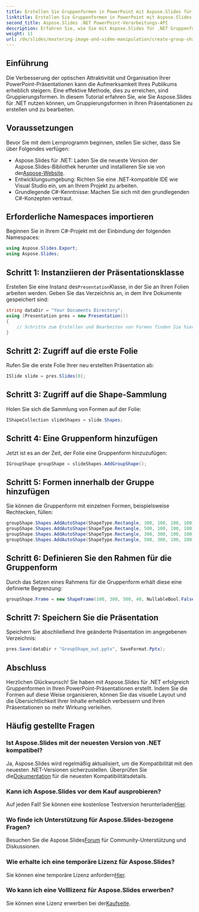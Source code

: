 ```yaml
---
title: Erstellen Sie Gruppenformen in PowerPoint mit Aspose.Slides für .NET
linktitle: Erstellen Sie Gruppenformen in PowerPoint mit Aspose.Slides für .NET
second_title: Aspose.Slides .NET PowerPoint-Verarbeitungs-API
description: Erfahren Sie, wie Sie mit Aspose.Slides für .NET Gruppenformen erstellen und verwalten. Dieses umfassende Handbuch enthält klare, schrittweise Anweisungen.
weight: 11
url: /de/slides/mastering-image-and-video-manipulation/create-group-shapes/
---
```

## Einführung

Die Verbesserung der optischen Attraktivität und Organisation Ihrer PowerPoint-Präsentationen kann die Aufmerksamkeit Ihres Publikums erheblich steigern. Eine effektive Methode, dies zu erreichen, sind Gruppierungsformen. In diesem Tutorial erfahren Sie, wie Sie Aspose.Slides für .NET nutzen können, um Gruppierungsformen in Ihren Präsentationen zu erstellen und zu bearbeiten.

## Voraussetzungen

Bevor Sie mit dem Lernprogramm beginnen, stellen Sie sicher, dass Sie über Folgendes verfügen:

-  Aspose.Slides für .NET: Laden Sie die neueste Version der Aspose.Slides-Bibliothek herunter und installieren Sie sie von der[Aspose-Website](https://releases.aspose.com/slides/net/).
- Entwicklungsumgebung: Richten Sie eine .NET-kompatible IDE wie Visual Studio ein, um an Ihrem Projekt zu arbeiten.
- Grundlegende C#-Kenntnisse: Machen Sie sich mit den grundlegenden C#-Konzepten vertraut.


## Erforderliche Namespaces importieren

Beginnen Sie in Ihrem C#-Projekt mit der Einbindung der folgenden Namespaces:

```csharp
using Aspose.Slides.Export;
using Aspose.Slides;
```

## Schritt 1: Instanziieren der Präsentationsklasse

 Erstellen Sie eine Instanz des`Presentation`Klasse, in der Sie an Ihren Folien arbeiten werden. Geben Sie das Verzeichnis an, in dem Ihre Dokumente gespeichert sind:

```csharp
string dataDir = "Your Documents Directory";
using (Presentation pres = new Presentation())
{
    // Schritte zum Erstellen und Bearbeiten von Formen finden Sie hier
}
```

## Schritt 2: Zugriff auf die erste Folie

Rufen Sie die erste Folie Ihrer neu erstellten Präsentation ab:

```csharp
ISlide slide = pres.Slides[0];
```

## Schritt 3: Zugriff auf die Shape-Sammlung

Holen Sie sich die Sammlung von Formen auf der Folie:

```csharp
IShapeCollection slideShapes = slide.Shapes;
```

## Schritt 4: Eine Gruppenform hinzufügen

Jetzt ist es an der Zeit, der Folie eine Gruppenform hinzuzufügen:

```csharp
IGroupShape groupShape = slideShapes.AddGroupShape();
```

## Schritt 5: Formen innerhalb der Gruppe hinzufügen

Sie können die Gruppenform mit einzelnen Formen, beispielsweise Rechtecken, füllen:

```csharp
groupShape.Shapes.AddAutoShape(ShapeType.Rectangle, 300, 100, 100, 100); // Form 1
groupShape.Shapes.AddAutoShape(ShapeType.Rectangle, 500, 100, 100, 100); // Form 2
groupShape.Shapes.AddAutoShape(ShapeType.Rectangle, 300, 300, 100, 100); // Form 3
groupShape.Shapes.AddAutoShape(ShapeType.Rectangle, 500, 300, 100, 100); // Form 4
```

## Schritt 6: Definieren Sie den Rahmen für die Gruppenform

Durch das Setzen eines Rahmens für die Gruppenform erhält diese eine definierte Begrenzung:

```csharp
groupShape.Frame = new ShapeFrame(100, 300, 500, 40, NullableBool.False, NullableBool.False, 0);
```

## Schritt 7: Speichern Sie die Präsentation

Speichern Sie abschließend Ihre geänderte Präsentation im angegebenen Verzeichnis:

```csharp
pres.Save(dataDir + "GroupShape_out.pptx", SaveFormat.Pptx);
```

## Abschluss

Herzlichen Glückwunsch! Sie haben mit Aspose.Slides für .NET erfolgreich Gruppenformen in Ihren PowerPoint-Präsentationen erstellt. Indem Sie die Formen auf diese Weise organisieren, können Sie das visuelle Layout und die Übersichtlichkeit Ihrer Inhalte erheblich verbessern und Ihren Präsentationen so mehr Wirkung verleihen.

## Häufig gestellte Fragen

### Ist Aspose.Slides mit der neuesten Version von .NET kompatibel?

 Ja, Aspose.Slides wird regelmäßig aktualisiert, um die Kompatibilität mit den neuesten .NET-Versionen sicherzustellen. Überprüfen Sie die[Dokumentation](https://reference.aspose.com/slides/net/) für die neuesten Kompatibilitätsdetails.

### Kann ich Aspose.Slides vor dem Kauf ausprobieren?

 Auf jeden Fall! Sie können eine kostenlose Testversion herunterladen[Hier](https://releases.aspose.com/).

### Wo finde ich Unterstützung für Aspose.Slides-bezogene Fragen?

 Besuchen Sie die Aspose.Slides[Forum](https://forum.aspose.com/c/slides/11) für Community-Unterstützung und Diskussionen.

### Wie erhalte ich eine temporäre Lizenz für Aspose.Slides?

 Sie können eine temporäre Lizenz anfordern[Hier](https://purchase.aspose.com/temporary-license/).

### Wo kann ich eine Volllizenz für Aspose.Slides erwerben?

 Sie können eine Lizenz erwerben bei der[Kaufseite](https://purchase.aspose.com/buy).